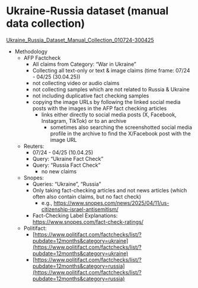 # Ukraine-Russia dataset (manual data collection)

[Ukraine_Russia_Dataset_Manual_Collection_010724-300425](Ukraine-Russia%20dataset%20(manual%20data%20collection)%201db4118f8ead8076ba4dd5d72e7242ca/Ukraine_Russia_Dataset_Manual_Collection_010724-30%201db4118f8ead818c97e1ca1b83bf979e.csv)

- Methodology
    - AFP Factcheck
        - All claims from Category: “War in Ukraine”
        - Collecting all text-only or text & image claims (time frame: 07/24 - 04/25 (30.04.25))
        - not collecting video or audio claims
        - not collecting samples which are not related to Russia & Ukraine
        - not including duplicative fact checking samples
        - copying the image URLs by following the linked social media posts with the images in the AFP fact checking articles
            - links either directly to social media posts (X, Facebook, Instagram, TikTok) or to an archive
                - sometimes also searching the screenshotted social media profile in the archive to find the X/Facebook post with the image URL
    - Reuters:
        - 07/24 - 04/25 (10.04.25)
        - Query: “Ukraine Fact Check”
        - Query: “Russia Fact Check”
            - no new claims
    - Snopes:
        - Queries: “Ukraine”, “Russia”
        - Only taking fact-checking articles and not news articles (which often also contain claims, but no fact check)
            - e.g., https://www.snopes.com/news/2025/04/11/us-citizenship-israel-antisemitism/
        - Fact-Checking Label Explanations: https://www.snopes.com/fact-check-ratings/
    - Politifact:
        - [https://www.politifact.com/factchecks/list/?pubdate=12months&category=ukraine](https://www.politifact.com/factchecks/list/?pubdate=12months&category=ukraine)
        - [https://www.politifact.com/factchecks/list/?pubdate=12months&category=russia](https://www.politifact.com/factchecks/list/?pubdate=12months&category=russia)